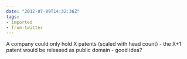 ```yaml
---
date: "2012-07-09T14:32:36Z"
tags:
- imported
- from-twitter
---
```

A company could only hold X patents \(scaled with head count\) - the X+1 patent would be released as public domain - good idea?
